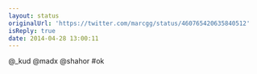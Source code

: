 ```yaml
---
layout: status
originalUrl: 'https://twitter.com/marcgg/status/460765420635840512'
isReply: true
date: 2014-04-28 13:00:11
---
```


@_kud @madx @shahor #ok
